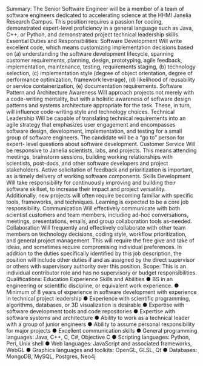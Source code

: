 Summary:
The Senior Software Engineer will be a member of a team of software engineers dedicated to accelerating science at the HHMI Janelia Research Campus. This position requires a passion for coding, demonstrated expert-level proficiency in a general language such as Java, C++, or Python, and demonstrated project technical leadership skills.
Essential Duties and Responsibilities:
Software Development
Will write excellent code, which means customizing implementation decisions based on (a) understanding the software development lifecycle, spanning customer requirements, planning, design, prototyping, agile feedback, implementation, maintenance, testing, requirements staging, (b) technology selection, (c) implementation style (degree of object orientation, degree of performance optimization, framework leverage), (d) likelihood of reusability or service containerization, (e) documentation requirements.
Software Pattern and Architecture Awareness
Will approach projects not merely with a code-writing mentality, but with a holistic awareness of software design patterns and systems architecture appropriate for the task. These, in turn, will influence code-writing style and technology choices.
Technical Leadership
Will be capable of translating technical requirements into an agile strategy that emphasizes user engagement and encompasses software design, development, implementation, and testing for a small group of software engineers. The candidate will be a “go to” person for expert- level questions about software development.
Customer Service
Will be responsive to Janelia scientists, labs, and projects. This means attending meetings, brainstorm sessions, building working relationships with scientists, post-docs, and other software developers and project stakeholders. Active solicitation of feedback and prioritization is important, as is timely delivery of working software components.
Skills Development
Will take responsibility for continuously improving and building their software skillset, to increase their impact and project versatility. Additionally, new projects will often require becoming familiar with specific tools, frameworks, and techniques. Learning is expected to be a core job responsibility.
Communication
Will effectively communicate with both scientist customers and team members, including ad-hoc conversations, meetings, presentations, emails, and group collaboration tools as-needed.
Collaboration
Will frequently and effectively collaborate with other team members on technology decisions, coding style, workflow prioritization, and general project management. This will require the free give and take of ideas, and sometimes require compromising individual preferences.
In addition to the duties specifically identified by this job description, the position will include other duties if and as assigned by the direct supervisor or others with supervisory authority over this position.
Scope:
This is an individual contributor role and has no supervisory or budget responsibilities.
Qualifications: Education
Experience
Skills and Abilities
● BS in an engineering or scientific discipline, or equivalent work experience.
● Minimum of 8 years of experience in software development with experience in technical project leadership
● Experience with scientific programming, algorithms, databases, or 3D visualization is desirable
● Expertise with software development tools and code repositories
● Expertise with software systems and architecture
● Ability to work as a technical leader with a group of junior engineers
● Ability to assume personal responsibility for major projects
● Excellent communication skills
● General programming languages: Java, C++, C, C#, Objective C
● Scripting languages: Python, Perl, Unix shell
● Web languages: JavaScript and associated frameworks, WebGL
● Graphics languages and toolkits: OpenGL, GLSL, Qt
● Databases: MongoDB, MySQL, Postgres, Neo4j